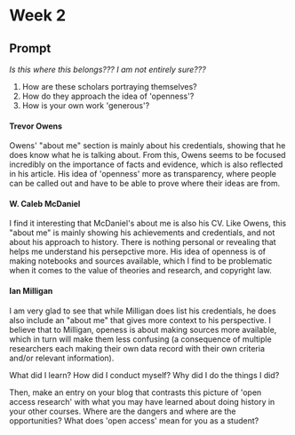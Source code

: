# Week 2

## Prompt
*Is this where this belongs??? I am not entirely sure???*

1. How are these scholars portraying themselves?
2. How do they approach the idea of 'openness'?
3. How is your own work 'generous'?

#### Trevor Owens
Owens' "about me" section is mainly about his credentials, showing that he does know what he is talking about. From this, Owens seems to be focused incredibly on the importance of facts and evidence, which is also reflected in his article. His idea of 'openness' more as transparency, where people can be called out and have to be able to prove where their ideas are from.

#### W. Caleb McDaniel
I find it interesting that McDaniel's about me is also his CV. Like Owens, this "about me" is mainly showing his achievements and credentials, and not about his approach to history. There is nothing personal or revealing that helps me understand his persepctive more. His idea of openness is of making notebooks and sources available, which I find to be problematic when it comes to the value of theories and research, and copyright law. 

#### Ian Milligan
I am very glad to see that while Milligan does list his credentials, he does also include an "about me" that gives more context to his perspective. I believe that to Milligan, openess is about making sources more available, which in turn will make them less confusing (a consequence of multiple researchers each making their own data record with their own criteria and/or relevant information).

What did I learn?
How did I conduct myself?
Why did I do the things I did? 

Then, make an entry on your blog that contrasts this picture of 'open access research' with what you may have learned about doing history in your other courses. Where are the dangers and where are the opportunities? What does 'open access' mean for you as a student?
